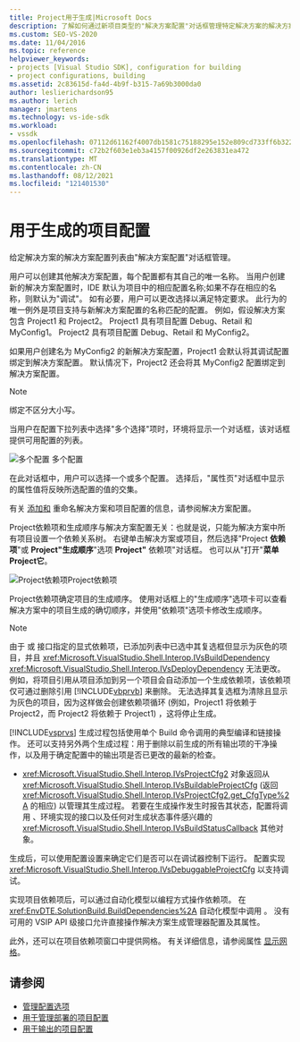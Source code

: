 ```yaml
---
title: Project用于生成|Microsoft Docs
description: 了解如何通过新项目类型的"解决方案配置"对话框管理特定解决方案的解决方案配置列表。
ms.custom: SEO-VS-2020
ms.date: 11/04/2016
ms.topic: reference
helpviewer_keywords:
- projects [Visual Studio SDK], configuration for building
- project configurations, building
ms.assetid: 2c83615d-fa4d-4b9f-b315-7a69b3000da0
author: leslierichardson95
ms.author: lerich
manager: jmartens
ms.technology: vs-ide-sdk
ms.workload:
- vssdk
ms.openlocfilehash: 07112d61162f4007db1581c75188295e152e809cd733ff6b3220c5ed1ca742b3
ms.sourcegitcommit: c72b2f603e1eb3a4157f00926df2e263831ea472
ms.translationtype: MT
ms.contentlocale: zh-CN
ms.lasthandoff: 08/12/2021
ms.locfileid: "121401530"
---
```

# <a name="project-configuration-for-building"></a>用于生成的项目配置
给定解决方案的解决方案配置列表由"解决方案配置"对话框管理。

 用户可以创建其他解决方案配置，每个配置都有其自己的唯一名称。 当用户创建新的解决方案配置时，IDE 默认为项目中的相应配置名称;如果不存在相应的名称，则默认为"调试"。 如有必要，用户可以更改选择以满足特定要求。 此行为的唯一例外是项目支持与新解决方案配置的名称匹配的配置。 例如，假设解决方案包含 Project1 和 Project2。 Project1 具有项目配置 Debug、Retail 和 MyConfig1。 Project2 具有项目配置 Debug、Retail 和 MyConfig2。

 如果用户创建名为 MyConfig2 的新解决方案配置，Project1 会默认将其调试配置绑定到解决方案配置。 默认情况下，Project2 还会将其 MyConfig2 配置绑定到解决方案配置。

> [!NOTE]
> 绑定不区分大小写。

 当用户在配置下拉列表中选择"多个选择"项时，环境将显示一个对话框，该对话框提供可用配置的列表。

 ![多个配置](../../extensibility/internals/media/vsmultiplecfgs.gif "vsMultipleCfgs") 多个配置

 在此对话框中，用户可以选择一个或多个配置。 选择后，"属性页"对话框中显示的属性值将反映所选配置的值的交集。

 有关 [添加和](../../extensibility/internals/solution-configuration.md) 重命名解决方案和项目配置的信息，请参阅解决方案配置。

 Project依赖项和生成顺序与解决方案配置无关：也就是说，只能为解决方案中所有项目设置一个依赖关系树。 右键单击解决方案或项目，然后选择"Project **依赖项**"或 **Project"生成顺序**"选项 **Project"** 依赖项"对话框。 也可以从"打开"**菜单Project它**。

 ![Project依赖项](../../extensibility/internals/media/vsprojdependencies.gif "vsProjDependencies")Project依赖项

 Project依赖项确定项目的生成顺序。 使用对话框上的"生成顺序"选项卡可以查看解决方案中的项目生成的确切顺序，并使用"依赖项"选项卡修改生成顺序。

> [!NOTE]
> 由于 或 接口指定的显式依赖项，已添加列表中已选中其复选框但显示为灰色的项目，并且 <xref:Microsoft.VisualStudio.Shell.Interop.IVsBuildDependency> <xref:Microsoft.VisualStudio.Shell.Interop.IVsDeployDependency> 无法更改。 例如，将项目引用从项目添加到另一个项目会自动添加一个生成依赖项，该依赖项仅可通过删除引用 [!INCLUDE[vbprvb](../../code-quality/includes/vbprvb_md.md)] 来删除。 无法选择其复选框为清除且显示为灰色的项目，因为这样做会创建依赖项循环 (例如，Project1 将依赖于 Project2，而 Project2 将依赖于 Project1) ，这将停止生成。

 [!INCLUDE[vsprvs](../../code-quality/includes/vsprvs_md.md)] 生成过程包括使用单个 Build 命令调用的典型编译和链接操作。 还可以支持另外两个生成过程：用于删除以前生成的所有输出项的干净操作，以及用于确定配置中的输出项是否已更改的最新的检查。

- <xref:Microsoft.VisualStudio.Shell.Interop.IVsProjectCfg2> 对象返回从 <xref:Microsoft.VisualStudio.Shell.Interop.IVsBuildableProjectCfg> (返回 <xref:Microsoft.VisualStudio.Shell.Interop.IVsProjectCfg2.get_CfgType%2A> 的相应) 以管理其生成过程。 若要在生成操作发生时报告其状态，配置将调用 、环境实现的接口以及任何对生成状态事件感兴趣的 <xref:Microsoft.VisualStudio.Shell.Interop.IVsBuildStatusCallback> 其他对象。

 生成后，可以使用配置设置来确定它们是否可以在调试器控制下运行。 配置实现 <xref:Microsoft.VisualStudio.Shell.Interop.IVsDebuggableProjectCfg> 以支持调试。

 实现项目依赖项后，可以通过自动化模型以编程方式操作依赖项。 在 <xref:EnvDTE.SolutionBuild.BuildDependencies%2A> 自动化模型中调用 。 没有可用的 VSIP API 级接口允许直接操作解决方案生成管理器配置及其属性。

 此外，还可以在项目依赖项窗口中提供网格。 有关详细信息，请参阅属性 [显示网格](../../extensibility/internals/properties-display-grid.md)。

## <a name="see-also"></a>请参阅
- [管理配置选项](../../extensibility/internals/managing-configuration-options.md)
- [用于管理部署的项目配置](../../extensibility/internals/project-configuration-for-managing-deployment.md)
- [用于输出的项目配置](../../extensibility/internals/project-configuration-for-output.md)
